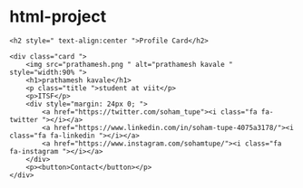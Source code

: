 # html-project
<!DOCTYPE html>
<html>

<head>
    <link rel="stylesheet" href="https://cdnjs.cloudflare.com/ajax/libs/font-awesome/4.7.0/css/font-awesome.min.css">
    <link rel="stylesheet" type="text/css" href="stylesheet.css">
</head>

<body>

    <h2 style=" text-align:center ">Profile Card</h2>

    <div class="card ">
        <img src="prathamesh.png " alt="prathamesh kavale " style="width:90% ">
        <h1>prathamesh kavale</h1>
        <p class="title ">student at viit</p>
        <p>ITSF</p>
        <div style="margin: 24px 0; ">
            <a href="https://twitter.com/soham_tupe"><i class="fa fa-twitter "></i></a>
            <a href="https://www.linkedin.com/in/soham-tupe-4075a3178/"><i class="fa fa-linkedin "></i></a>
            <a href="https://www.instagram.com/sohamtupe/"><i class="fa fa-instagram "></i></a>
        </div>
        <p><button>Contact</button></p>
    </div>

</body>

</html>

